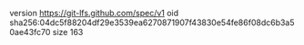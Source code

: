 version https://git-lfs.github.com/spec/v1
oid sha256:04dc5f88204df29e3539ea6270871907f43830e54fe86f08dc6b3a50ae43fc70
size 163
